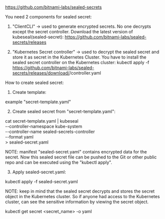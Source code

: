https://github.com/bitnami-labs/sealed-secrets

You need 2 components for sealed secret:

1. "ClientCLI" -> used to generate encrypted secrets. No one decrypts except the secret controller.
Download the latest version of kubeseal(sealed-secret): https://github.com/bitnami-labs/sealed-secrets/releases

2. "Kubernetes Secret controller"  -> used to decrypt the sealed secret and store it as secret in the Kubernetes Cluster.
You have to install the sealed secret controller on the Kubernetes cluster:
kubectl apply -f https://github.com/bitnami-labs/sealed-secrets/releases/download/<release>/controller.yaml


How to create sealed secret:

1. Create template: 

example "secret-template.yaml"

2. Create sealed secret from "secret-template.yaml":

cat secret-template.yaml | kubeseal \
    --controller-namespace kube-system \
    --controller-name sealed-secrets-controller \
    --format yaml \
    > sealed-secret.yaml

NOTE: manifest "sealed-secret.yaml" contains encrypted data for the secret. 
Now this sealed secret file can be pushed to the Git or other public repo and can be executed using the "kubectl apply".

3. Apply sealed-secret.yaml:

kubectl apply -f sealed-secret.yaml

NOTE: keep in mind that the sealed secret decrypts and stores the secret object in the Kubernetes cluster.
So if anyone had access to the Kubernetes cluster, can see the sensitive information by viewing the secret object.

kubectl get secret <secret_name> -o yaml



